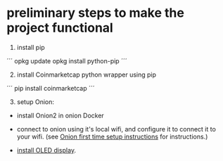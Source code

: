 # preliminary steps to make the project functional

1. install pip

´´´
opkg update
opkg install python-pip
´´´

2. install Coinmarketcap python wrapper using pip

´´´
pip install coinmarketcap
´´´

3. setup Onion:

* install Onion2 in onion Docker
* connect to onion using it's local wifi, and configure it to connect it to your wifi.
(see [Onion first time setup instructions](https://docs.onion.io/omega2-docs/first-time-setup-command-line.html) for instructions.)

* [install OLED display](https://docs.onion.io/omega2-docs/oled-expansion.html).
